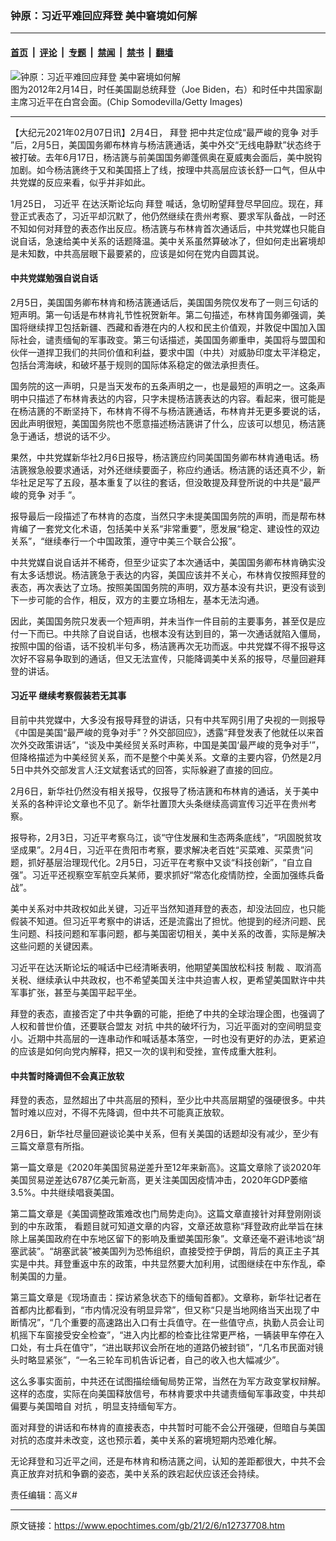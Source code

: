 ### 钟原：习近平难回应拜登 美中窘境如何解

---

#### [首页](../../../..?n12737708) &nbsp;|&nbsp; [评论](../../../../../epoch-comment?n12737708) &nbsp;|&nbsp; [专题](../../../../../epoch-special?n12737708) &nbsp;|&nbsp; [禁闻](../../../../../epoch-news?n12737708) &nbsp;|&nbsp; [禁书](../../../../../books?n12737708) &nbsp;|&nbsp; [翻墙](https://github.com/gfw-breaker/nogfw/blob/master/README.md?n12737708)


<div><img alt="钟原：习近平难回应拜登 美中窘境如何解" class="attachment-djy_600_400 size-djy_600_400 wp-post-image" src="https://i.epochtimes.com/assets/uploads/2021/02/GettyImages-138943464-600x400.jpg"/>
<div class="caption">
 图为2012年2月14日，时任美国副总统拜登（Joe Biden，右）和时任中共国家副主席习近平在白宫会面。(Chip Somodevilla/Getty Images)
</div></div><hr/><div class="post_content" id="artbody" itemprop="articleBody">
 <!-- article content begin -->
 <p>
  【大纪元2021年02月07日讯】2月4日，
  <ok href="https://www.epochtimes.com/gb/tag/%E6%8B%9C%E7%99%BB.html">
   拜登
  </ok>
  把中共定位成“最严峻的竞争
  <ok href="https://www.epochtimes.com/gb/tag/%E5%AF%B9%E6%89%8B.html">
   对手
  </ok>
  ”后，2月5日，美国国务卿布林肯与杨洁篪通话，美中外交“无线电静默”状态终于被打破。去年6月17日，杨洁篪与前美国国务卿蓬佩奥在夏威夷会面后，美中脱钩加剧。如今杨洁篪终于又和美国搭上了线，按理中共高层应该长舒一口气，但从中共党媒的反应来看，似乎并非如此。
 </p>
 <p>
  1月25日，
  <ok href="https://www.epochtimes.com/gb/tag/%E4%B9%A0%E8%BF%91%E5%B9%B3.html">
   习近平
  </ok>
  在达沃斯论坛向
  <ok href="https://www.epochtimes.com/gb/tag/%E6%8B%9C%E7%99%BB.html">
   拜登
  </ok>
  喊话，急切盼望拜登尽早回应。现在，拜登正式表态了，习近平却沉默了，他仍然继续在贵州考察、要求军队备战，一时还不知如何对拜登的表态作出反应。杨洁篪与布林肯首次通话后，中共党媒也只能自说自话，急速给美中关系的话题降温。美中关系虽然算破冰了，但如何走出窘境却是未知数，中共高层眼下最要紧的，应该是如何在党内自圆其说。
 </p>
 <h4>
  <strong>
   中共党媒勉强自说自话
  </strong>
 </h4>
 <p>
  2月5日，美国国务卿布林肯和杨洁篪通话后，美国国务院仅发布了一则三句话的短声明。第一句话是布林肯礼节性祝贺新年。第二句描述，布林肯国务卿强调，美国将继续捍卫包括新疆、西藏和香港在内的人权和民主价值观，并敦促中国加入国际社会，谴责缅甸的军事政变。第三句话描述，美国国务卿重申，美国将与盟国和伙伴一道捍卫我们的共同价值和利益，要求中国（中共）对威胁印度太平洋稳定，包括台湾海峡，和破坏基于规则的国际体系稳定的做法承担责任。
 </p>
 <p>
  国务院的这一声明，只是当天发布的五条声明之一，也是最短的声明之一。这条声明中只描述了布林肯表达的内容，只字未提杨洁篪表达的内容。看起来，很可能是在杨洁篪的不断坚持下，布林肯不得不与杨洁篪通话，布林肯并无更多要说的话，因此声明很短，美国国务院也不愿意描述杨洁篪讲了什么，应该可以想见，杨洁篪急于通话，想说的话不少。
 </p>
 <p>
  果然，中共党媒新华社2月6日报导，杨洁篪应约同美国国务卿布林肯通电话。杨洁篪猴急般要求通话，对外还继续要面子，称应约通话。杨洁篪的话还真不少，新华社足足写了五段，基本重复了以往的套话，但没敢提及拜登所说的中共是“最严峻的竞争
  <ok href="https://www.epochtimes.com/gb/tag/%E5%AF%B9%E6%89%8B.html">
   对手
  </ok>
  ”。
 </p>
 <p>
  报导最后一段描述了布林肯的态度，当然只字未提美国国务院的声明，而是帮布林肯编了一套党文化术语，包括美中关系“非常重要”，愿发展“稳定、建设性的双边关系”，“继续奉行一个中国政策，遵守中美三个联合公报”。
 </p>
 <p>
  中共党媒自说自话并不稀奇，但至少证实了本次通话中，美国国务卿布林肯确实没有太多话想说。杨洁篪急于表达的内容，美国应该并不关心，布林肯仅按照拜登的表态，再次表达了立场。按照美国国务院的声明，双方基本没有共识，更没有谈到下一步可能的合作，相反，双方的主要立场相左，基本无法沟通。
 </p>
 <p>
  因此，美国国务院只发表一个短声明，并未当作一件目前的主要事务，甚至仅是应付一下而已。中共除了自说自话，也根本没有达到目的，第一次通话就陷入僵局，按照中国的俗语，话不投机半句多，杨洁篪再次无功而返。中共党媒不得不报导这次好不容易争取到的通话，但又无法宣传，只能降调美中关系的报导，尽量回避拜登的讲话。
 </p>
 <h4>
  <strong>
   <ok href="https://www.epochtimes.com/gb/tag/%E4%B9%A0%E8%BF%91%E5%B9%B3.html">
    习近平
   </ok>
   继续考察假装若无其事
  </strong>
 </h4>
 <p>
  目前中共党媒中，大多没有报导拜登的讲话，只有中共军网引用了央视的一则报导《中国是美国“最严峻的竞争对手”？外交部回应》，透露“拜登发表了他就任以来首次外交政策讲话”，“谈及中美经贸关系时声称，中国是美国‘最严峻的竞争对手’”，但降格描述为中美经贸关系，而不是整个中美关系。文章的主要内容，仍然是2月5日中共外交部发言人汪文斌套话式的回答，实际躲避了直接的回应。
 </p>
 <p>
  2月6日，新华社仍然没有相关报导，仅报导了杨洁篪和布林肯的通话，关于美中关系的各种评论文章也不见了。新华社置顶大头条继续高调宣传习近平在贵州考察。
 </p>
 <p>
  报导称，2月3日，习近平考察乌江，谈“守住发展和生态两条底线”，“巩固脱贫攻坚成果”。2月4日，习近平在贵阳市考察，要求解决老百姓“买菜难、买菜贵”问题，抓好基层治理现代化。2月5日，习近平在考察中又谈“科技创新”，“自立自强”。习近平还视察空军航空兵某师，要求抓好“常态化疫情防控，全面加强练兵备战”。
 </p>
 <p>
  美中关系对中共政权如此关键，习近平当然知道拜登的表态，却没法回应，也只能假装不知道。但习近平考察中的讲话，还是流露出了担忧。他提到的经济问题、民生问题、科技问题和军事问题，都与美国密切相关，美中关系的改善，实际是解决这些问题的关键因素。
 </p>
 <p>
  习近平在达沃斯论坛的喊话中已经清晰表明，他期望美国放松科技
  <ok href="https://www.epochtimes.com/gb/tag/%E5%88%B6%E8%A3%81.html">
   制裁
  </ok>
  、取消高关税、继续承认中共政权，也不希望美国关注中共迫害人权，更希望美国默许中共军事扩张，甚至与美国平起平坐。
 </p>
 <p>
  拜登的表态，直接否定了中共争霸的可能，拒绝了中共的全球治理企图，也强调了人权和普世价值，还要联合盟友
  <ok href="https://www.epochtimes.com/gb/tag/%E5%AF%B9%E6%8A%97.html">
   对抗
  </ok>
  中共的破坏行为，习近平面对的空间明显变小。近期中共高层的一连串动作和喊话基本落空，一时也没有更好的办法，更紧迫的应该是如何向党内解释，把又一次的误判和受挫，宣传成重大胜利。
 </p>
 <h4>
  <strong>
   中共暂时降调但不会真正放软
  </strong>
 </h4>
 <p>
  拜登的表态，显然超出了中共高层的预料，至少比中共高层期望的强硬很多。中共暂时难以应对，不得不先降调，但中共不可能真正放软。
 </p>
 <p>
  2月6日，新华社尽量回避谈论美中关系，但有关美国的话题却没有减少，至少有三篇文章意有所指。
 </p>
 <p>
  第一篇文章是《2020年美国贸易逆差升至12年来新高》。这篇文章除了谈2020年美国贸易逆差达6787亿美元新高，更关注美国因疫情冲击，2020年GDP萎缩3.5%。中共继续唱衰美国。
 </p>
 <p>
  第二篇文章是《美国调整政策难改也门局势走向》。这篇文章直接针对拜登刚刚谈到的中东政策， 看题目就可知道文章的内容，文章还故意称“拜登政府此举旨在抹除上届美国政府在中东地区留下的影响及重塑美国形象”。文章还毫不避讳地谈“胡塞武装”。“胡塞武装”被美国列为恐怖组织，直接受控于伊朗，背后的真正主子其实是中共。拜登重返中东的政策，中共显然要大加利用，试图继续在中东作乱，牵制美国的力量。
 </p>
 <p>
  第三篇文章是《现场直击：探访紧急状态下的缅甸首都》。文章称，新华社记者在首都内比都看到，“市内情况没有明显异常”，但又称“只是当地网络当天出现了中断情况”，“几个重要的高速路出入口有士兵值守。在一些值守点，执勤人员会让司机摇下车窗接受安全检查”，“进入内比都的检查比往常更严格，一辆装甲车停在入口处，有士兵在值守”，“进出联邦议会所在地的道路仍被封锁”，“几名市民面对镜头时略显紧张”，“一名三轮车司机告诉记者，自己的收入也大幅减少”。
 </p>
 <p>
  这么多事实面前，中共还在试图描绘缅甸局势正常，当然在为军方政变掌权辩解。这样的态度，实际在向美国释放信号，布林肯要求中共谴责缅甸军事政变，中共却偏要与美国暗自
  <ok href="https://www.epochtimes.com/gb/tag/%E5%AF%B9%E6%8A%97.html">
   对抗
  </ok>
  ，明显支持缅甸军方。
 </p>
 <p>
  面对拜登的讲话和布林肯的直接表态，中共暂时可能不会公开强硬，但暗自与美国对抗的态度并未改变，这也预示着，美中关系的窘境短期内恐难化解。
 </p>
 <p>
  无论拜登和习近平之间，还是布林肯和杨洁篪之间，认知的差距都很大，中共不会真正放弃对抗和争霸的姿态，美中关系的跌宕起伏应该还会持续。
 </p>
 <p>
  责任编辑：高义#
 </p>
 <!-- article content end -->
 <div id="below_article_ad">
 </div>
</div>


---

原文链接：https://www.epochtimes.com/gb/21/2/6/n12737708.htm